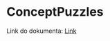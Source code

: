 # ConceptPuzzles

Link do dokumenta: [Link](https://docs.google.com/document/d/1ERUPZO7uND62s2tMIrNKGR5SoXFV9BtakivafjtxejE/edit?usp=sharing)
